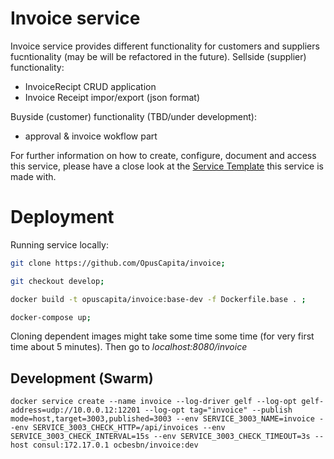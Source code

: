 # Invoice service

Invoice service provides different functionality for customers and suppliers fucntionality (may be will be refactored in the future).
Sellside (supplier) functionality:
* InvoiceRecipt CRUD application 
* Invoice Receipt impor/export (json format)

Buyside (customer) functionality (TBD/under development):
* approval & invoice wokflow part

For further information on how to create, configure, document and access this service, please have a close look at the [Service Template](https://github.com/OpusCapitaBusinessNetwork/service-template/blob/master/README.md) this service is made with.

# Deployment
Running service locally:

```bash
git clone https://github.com/OpusCapita/invoice;

git checkout develop;

docker build -t opuscapita/invoice:base-dev -f Dockerfile.base . ;

docker-compose up;

```

Cloning dependent images might take some time some time (for very first time about 5 minutes).
Then go to _localhost:8080/invoice_

## Development (Swarm)
```
docker service create --name invoice --log-driver gelf --log-opt gelf-address=udp://10.0.0.12:12201 --log-opt tag="invoice" --publish mode=host,target=3003,published=3003 --env SERVICE_3003_NAME=invoice --env SERVICE_3003_CHECK_HTTP=/api/invoices --env SERVICE_3003_CHECK_INTERVAL=15s --env SERVICE_3003_CHECK_TIMEOUT=3s --host consul:172.17.0.1 ocbesbn/invoice:dev
```
